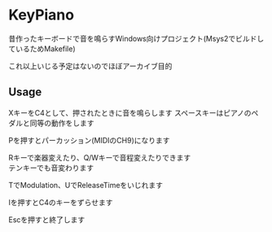 # KeyPiano

昔作ったキーボードで音を鳴らすWindows向けプロジェクト(Msys2でビルドしているためMakefile)

これ以上いじる予定はないのでほぼアーカイブ目的

## Usage

XキーをC4として、押されたときに音を鳴らします
スペースキーはピアノのペダルと同等の動作をします

Pを押すとパーカッション(MIDIのCH9)になります

Rキーで楽器変えたり、Q/Wキーで音程変えたりできます  
テンキーでも音変わります

TでModulation、UでReleaseTimeをいじれます

Iを押すとC4のキーをずらせます

Escを押すと終了します